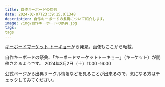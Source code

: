 ```yaml
---
title: 自作キーボードの祭典
date: 2024-02-07T23:39:15.071348
description: 自作キーボードの祭典について紹介します。
image: /img/自作キーボードの祭典.jpg
tags:
tags
---
```

[キーボードマーケット トーキョー](https://keeb-market.jp/)から発見。画像もここから転載。

自作キーボードの祭典、「キーボードマーケットトーキョー」（キーケット）が開催されるようです。
2024年3月2日（土）11:00 -16:00

公式ページから出典サークル情報などを見ることが出来るので、気になる方はチェックしてみてください。



